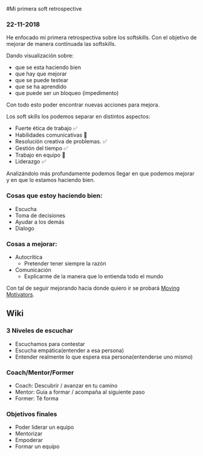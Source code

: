 #Mi primera soft retrospective 
### 22-11-2018

He enfocado mi primera retrospectiva sobre los softskills. Con el objetivo de mejorar de manera continuada las 
softskills.
 
Dando visualización sobre:
- que se esta haciendo bien
- que hay que mejorar
- que se puede testear
- que se ha aprendido
- que puede ser un bloqueo (impedimento)

Con todo esto poder encontrar nuevas acciones para mejora.

Los soft skills los podemos separar en distintos aspectos:
- Fuerte ética de trabajo :white_check_mark:
- Habilidades comunicativas :red_circle:
- Resolución creativa de problemas. :white_check_mark:
- Gestión del tiempo :white_check_mark:
- Trabajo en equipo :black_square_button:
- Liderazgo :white_check_mark:

Analizándolo más profundamente podemos llegar en que podemos mejorar y en que lo estamos haciendo bien.

### Cosas que estoy haciendo bien:
- Escucha
- Toma de decisiones
- Ayudar a los demás
- Dialogo

### Cosas a mejorar: 
- Autocrítica
    - Pretender tener siempre la razón
- Comunicación
    - Explicarme de la manera que lo entienda todo el mundo

Con tal de seguir mejorando hacia donde quiero ir se probará [Moving Motivators](https://management30.com/practice/moving-motivators/).

## Wiki
### 3 Niveles de escuchar
- Escuchamos para contestar
- Escucha empática(entender a esa persona)
- Entender realmente lo que espera esa persona(entenderse uno mismo)

### Coach/Mentor/Former
- Coach: Descubrir / avanzar en tu camino
- Mentor: Guia a formar / acompaña al siguiente paso
- Former: Té forma

### Objetivos finales
- Poder liderar un equipo
- Mentorizar
- Empoderar
- Formar un equipo
